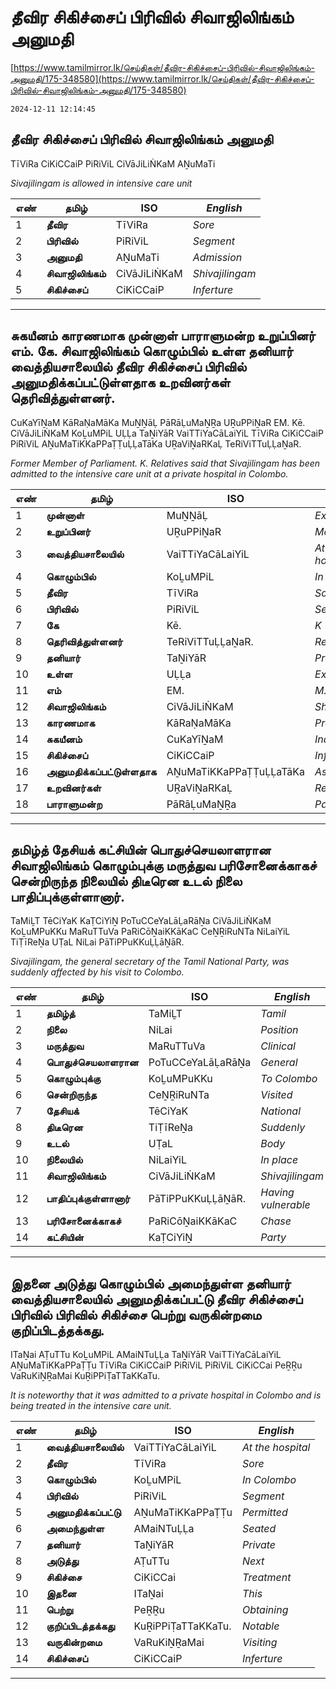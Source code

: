 # தீவிர சிகிச்சைப் பிரிவில் சிவாஜிலிங்கம் அனுமதி

[https://www.tamilmirror.lk/செய்திகள்/தீவிர-சிகிச்சைப்-பிரிவில்-சிவாஜிலிங்கம்-அனுமதி/175-348580](https://www.tamilmirror.lk/செய்திகள்/தீவிர-சிகிச்சைப்-பிரிவில்-சிவாஜிலிங்கம்-அனுமதி/175-348580)

`2024-12-11 12:14:45`

## தீவிர சிகிச்சைப் பிரிவில் சிவாஜிலிங்கம் அனுமதி

TīViRa CiKiCCaiP PiRiViL CiVāJiLiṄKaM AṈuMaTi

*Sivajilingam is allowed in intensive care unit*

எண்|**தமிழ்**|ISO|*English*
---|---|---|---
1|**தீவிர**|TīViRa|*Sore*
2|**பிரிவில்**|PiRiViL|*Segment*
3|**அனுமதி**|AṈuMaTi|*Admission*
4|**சிவாஜிலிங்கம்**|CiVāJiLiṄKaM|*Shivajilingam*
5|**சிகிச்சைப்**|CiKiCCaiP|*Inferture*

---

## சுகயீனம் காரணமாக முன்னாள் பாராளுமன்ற உறுப்பினர் எம். கே. சிவாஜிலிங்கம் கொழும்பில் உள்ள தனியார் வைத்தியசாலையில் தீவிர சிகிச்சைப் பிரிவில் அனுமதிக்கப்பட்டுள்ளதாக உறவினர்கள் தெரிவித்துள்ளனர்.

CuKaYīṈaM KāRaṆaMāKa MuṈṈāḶ PāRāḶuMaṈṞa UṞuPPiṈaR EM. Kē. CiVāJiLiṄKaM KoḺuMPiL UḶḶa TaṈiYāR VaiTTiYaCāLaiYiL TīViRa CiKiCCaiP PiRiViL AṈuMaTiKKaPPaṬṬuḶḶaTāKa UṞaViṈaRKaḶ TeRiViTTuḶḶaṈaR.

*Former Member of Parliament. K. Relatives said that Sivajilingam has been admitted to the intensive care unit at a private hospital in Colombo.*

எண்|**தமிழ்**|ISO|*English*
---|---|---|---
1|**முன்னாள்**|MuṈṈāḶ|*Ex*
2|**உறுப்பினர்**|UṞuPPiṈaR|*Member*
3|**வைத்தியசாலையில்**|VaiTTiYaCāLaiYiL|*At the hospital*
4|**கொழும்பில்**|KoḺuMPiL|*In Colombo*
5|**தீவிர**|TīViRa|*Sore*
6|**பிரிவில்**|PiRiViL|*Segment*
7|**கே**|Kē.|*K*
8|**தெரிவித்துள்ளனர்**|TeRiViTTuḶḶaṈaR.|*Reported*
9|**தனியார்**|TaṈiYāR|*Private*
10|**உள்ள**|UḶḶa|*Existing*
11|**எம்**|EM.|*M.*
12|**சிவாஜிலிங்கம்**|CiVāJiLiṄKaM|*Shivajilingam*
13|**காரணமாக**|KāRaṆaMāKa|*Produce*
14|**சுகயீனம்**|CuKaYīṈaM|*Indigenous*
15|**சிகிச்சைப்**|CiKiCCaiP|*Inferture*
16|**அனுமதிக்கப்பட்டுள்ளதாக**|AṈuMaTiKKaPPaṬṬuḶḶaTāKa|*As permitted*
17|**உறவினர்கள்**|UṞaViṈaRKaḶ|*Relatives*
18|**பாராளுமன்ற**|PāRāḶuMaṈṞa|*Parliament*

---

## தமிழ்த் தேசியக் கட்சியின் பொதுச்செயலாளரான சிவாஜிலிங்கம் கொழும்புக்கு மருத்துவ பரிசோனைக்காகச் சென்றிருந்த நிலையில் திடீரென உடல் நிலை பாதிப்புக்குள்ளானார்.

TaMiḺT TēCiYaK KaṬCiYiṈ PoTuCCeYaLāḶaRāṈa CiVāJiLiṄKaM KoḺuMPuKKu MaRuTTuVa PaRiCōṈaiKKāKaC CeṈṞiRuNTa NiLaiYiL TiṬīReṈa UṬaL NiLai PāTiPPuKKuḶḶāṈāR.

*Sivajilingam, the general secretary of the Tamil National Party, was suddenly affected by his visit to Colombo.*

எண்|**தமிழ்**|ISO|*English*
---|---|---|---
1|**தமிழ்த்**|TaMiḺT|*Tamil*
2|**நிலை**|NiLai|*Position*
3|**மருத்துவ**|MaRuTTuVa|*Clinical*
4|**பொதுச்செயலாளரான**|PoTuCCeYaLāḶaRāṈa|*General*
5|**கொழும்புக்கு**|KoḺuMPuKKu|*To Colombo*
6|**சென்றிருந்த**|CeṈṞiRuNTa|*Visited*
7|**தேசியக்**|TēCiYaK|*National*
8|**திடீரென**|TiṬīReṈa|*Suddenly*
9|**உடல்**|UṬaL|*Body*
10|**நிலையில்**|NiLaiYiL|*In place*
11|**சிவாஜிலிங்கம்**|CiVāJiLiṄKaM|*Shivajilingam*
12|**பாதிப்புக்குள்ளானார்**|PāTiPPuKKuḶḶāṈāR.|*Having vulnerable*
13|**பரிசோனைக்காகச்**|PaRiCōṈaiKKāKaC|*Chase*
14|**கட்சியின்**|KaṬCiYiṈ|*Party*

---

## இதனை அடுத்து கொழும்பில் அமைந்துள்ள தனியார் வைத்தியசாலையில் அனுமதிக்கப்பட்டு தீவிர சிகிச்சைப் பிரிவில் பிரிவில் சிகிச்சை பெற்று வருகின்றமை குறிப்பிடத்தக்கது.

ITaṈai AṬuTTu KoḺuMPiL AMaiNTuḶḶa TaṈiYāR VaiTTiYaCāLaiYiL AṈuMaTiKKaPPaṬṬu TīViRa CiKiCCaiP PiRiViL PiRiViL CiKiCCai PeṞṞu VaRuKiṈṞaMai KuṞiPPiṬaTTaKKaTu.

*It is noteworthy that it was admitted to a private hospital in Colombo and is being treated in the intensive care unit.*

எண்|**தமிழ்**|ISO|*English*
---|---|---|---
1|**வைத்தியசாலையில்**|VaiTTiYaCāLaiYiL|*At the hospital*
2|**தீவிர**|TīViRa|*Sore*
3|**கொழும்பில்**|KoḺuMPiL|*In Colombo*
4|**பிரிவில்**|PiRiViL|*Segment*
5|**அனுமதிக்கப்பட்டு**|AṈuMaTiKKaPPaṬṬu|*Permitted*
6|**அமைந்துள்ள**|AMaiNTuḶḶa|*Seated*
7|**தனியார்**|TaṈiYāR|*Private*
8|**அடுத்து**|AṬuTTu|*Next*
9|**சிகிச்சை**|CiKiCCai|*Treatment*
10|**இதனை**|ITaṈai|*This*
11|**பெற்று**|PeṞṞu|*Obtaining*
12|**குறிப்பிடத்தக்கது**|KuṞiPPiṬaTTaKKaTu.|*Notable*
13|**வருகின்றமை**|VaRuKiṈṞaMai|*Visiting*
14|**சிகிச்சைப்**|CiKiCCaiP|*Inferture*

---
